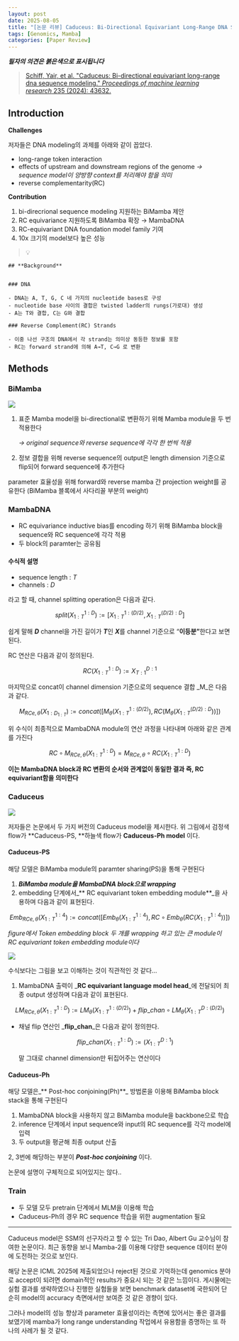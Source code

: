```yaml
---
layout: post
date: 2025-08-05
title: "[논문 리뷰] Caduceus: Bi-Directional Equivariant Long-Range DNA Sequence Modeling"
tags: [Genomics, Mamba]
categories: [Paper Review]
---
```


<span class="notion-red">_**필자의 의견은 붉은색으로 표시됩니다**_</span>


> [Schiff, Yair, et al. "Caduceus: Bi-directional equivariant long-range dna sequence modeling." ](https://pmc.ncbi.nlm.nih.gov/articles/PMC12189541/)[_Proceedings of machine learning research_](https://pmc.ncbi.nlm.nih.gov/articles/PMC12189541/)[ 235 (2024): 43632.](https://pmc.ncbi.nlm.nih.gov/articles/PMC12189541/)



## Introduction


**Challenges**


저자들은 DNA modeling의 과제를 아래와 같이 꼽았다.

- long-range token interaction
- effects of upstream and downstream regions of the genome 
_→ sequence model이 양방향 context를 처리해야 함을 의미_
- reverse complementarity(RC)

**Contribution**

1. bi-direcrional sequence modeling 지원하는 BiMamba 제안
1. RC equivariance 지원하도록 BiMamba 확장 → MambaDNA
1. RC-equivariant DNA foundation model family 기여
1. 10x 크기의 model보다 높은 성능

> 💡 


	## **Background**


	### DNA

	- DNA는 A, T, G, C 네 가지의 nucleotide bases로 구성
	- nucleotide base 사이의 결합은 twisted ladder의 rungs(가로대) 생성
	- A는 T와 결합, C는 G와 결합

	### Reverse Complement(RC) Strands

	- 이중 나선 구조의 DNA에서 각 strand는 의미상 동등한 정보를 포함
	- RC는 forward strand에 의해 A→T, C→G 로 변환


## Methods



### BiMamba


![](https://prod-files-secure.s3.us-west-2.amazonaws.com/542b861c-36a8-4051-84e5-8804b6728dba/2c247d59-7815-4980-99f0-8f0d21f445a7/image.png?X-Amz-Algorithm=AWS4-HMAC-SHA256&X-Amz-Content-Sha256=UNSIGNED-PAYLOAD&X-Amz-Credential=ASIAZI2LB466Q2PI67OW%2F20250912%2Fus-west-2%2Fs3%2Faws4_request&X-Amz-Date=20250912T170107Z&X-Amz-Expires=3600&X-Amz-Security-Token=IQoJb3JpZ2luX2VjELj%2F%2F%2F%2F%2F%2F%2F%2F%2F%2FwEaCXVzLXdlc3QtMiJIMEYCIQDGQw4CCtz9FHsd2OmTQQlNz8R3P7JqpJ%2FjT%2BD0NwBN%2FwIhAOHtiwOiqv45ogoi4nIOuHLnII2W%2BXcZlZcdAFbxVeSWKv8DCDEQABoMNjM3NDIzMTgzODA1IgztFIohg9ENP%2F8%2F5Xcq3ANy1vMydj6wYZCvAroPY2%2FfBcUEpYCNZjs0XPQSFJIL6fFePWUmjAWA1%2FLq3tY5panvaiimHU0CPh1OiHkJjWEkuKNXQT7Q3p2Vk%2B7vrePO6gDEdu9wN7vXn12%2F0JLfOfV5GJILM3AvDCH%2BHlbJSyOnr1LadVkjqeVtphbzpPWbQU6VnGy3szW32A6LrT1fe4g37FvNW62s%2FQsuXo9MpWw2m8BXW34oQrpXE2QvuA9jHc8VgvUmm7Fhdsp7yBfV1jXKpuQltcGl0cKB6BhwsS2snff6x3y4KcRR5CLgpvUI0ixYtwxGUIcSVNCM33LNuLLrcoQuhRaAej6cQVVlVo50bCBfMHI3lpjUqI5n0wGRXI2Txpt6cR%2Bcd%2FH0ChUTRyli0yDLzw2lgkIL5eWtOBbgWBrRLrW3XUXJoPXHz1Gk6hv88I4o618SpGAWOMcHBdzQIJMA6j0R30t%2FIr0mPUogSn9qGTKdDm4jX8TNSIm58shIDKKEhO2YLNj2hojA2uActeoyuil7ahb8tcQiXlZIkPBrux1d19fGBpXA%2BJrs6awphMDPKMFCYaNLqdF2MA8SDbG357CYoxsh8kPI3g4lqjAAJHnbBCRYP6qKDWJ3gRDVt6S9xDqP8qUTiTDOh5HGBjqkARy3LHYwAEPD2bjHoBI8qrwF4dT8veiQzXjNaQZYtTh1JU7Tp%2BhOe7j1jnZkkKIC9CAygkqZSFg48YGCTPMRjVGpJQC%2Bpg9mvA4NIO3v3MMq%2BXJCuSjL89Dg1ZJDskNaSkWeK0UGhE%2B5BLwz9O7829MVCo17DmPi66ARmbW6tG6SgVd7uVor9sNwF8%2BAyq95x4WiWuob7p6jI43JcvD2u5wA1qSw&X-Amz-Signature=43c6b0b685adc71256ed2b25462c4f11989f37c844a714e3debca011dca14edd&X-Amz-SignedHeaders=host&x-amz-checksum-mode=ENABLED&x-id=GetObject)

1. 표준 Mamba model을 bi-directional로 변환하기 위해 Mamba module을 두 번 적용한다

	_→ original sequence와 reverse sequence에 각각 한 번씩 적용_

1. 정보 결합을 위해 reverse sequence의 output은 length dimension 기준으로 flip되어 forward sequence에 추가한다

parameter 효율성을 위해 forward와 reverse mamba 간 projection weight를 공유한다 (BiMamba 블록에서 사다리꼴 부분의 weight)



### MambaDNA

- RC equivariance inductive bias를 encoding 하기 위해 BiMamba block을 sequence와 RC sequence에 각각 적용
- 두 block의 paramter는 공유됨


#### 수식적 설명

- sequence length : _T_
- channels : _D_

라고 할 때,  channel splitting operation은 다음과 같다.


$$
split(X^{1:D}_{1:T}):=[X^{1:(D/2)}_{1:T},X^{(D/2):D}_{1:T}]
$$


<span class="notion-red">쉽게 말해 </span><span class="notion-red">_**D**_</span><span class="notion-red"> channel을 가진 길이가 </span><span class="notion-red">_**T**_</span><span class="notion-red">인 </span><span class="notion-red">_**X**_</span><span class="notion-red">를 channel 기준으로 “</span><span class="notion-red">**이등분”**</span><span class="notion-red">한다고 보면 된다.</span>


RC 연산은 다음과 같이 정의된다.


$$
RC(X^{1:D}_{1:T}):=X^{D:1}_{T:1}
$$


마지막으로 concat이 channel dimension 기준으로의 sequence 결합 _M_은 다음과 같다.


$$
M_{RCe,\theta}(X_{1:D_{1:T}}):=concat([M_{\theta}(X^{1:(D/2)}_{1:T}),RC(M_{\theta}(X^{(D/2):D}_{1:T}))])
$$


위 수식이 최종적으로 MambaDNA module의 연산 과정을 나타내며 아래와 같은 관계를 가진다


$$
RC\circ M_{RCe,\theta}(X^{1:D}_{1:T}) = M_{RCe,\theta} \circ RC(X^{1:D}_{1:T})
$$


**이는 MambaDNA block과 RC 변환의 순서와 관계없이 동일한 결과 즉, RC equivariant함을 의미한다**



### Caduceus


![](https://prod-files-secure.s3.us-west-2.amazonaws.com/542b861c-36a8-4051-84e5-8804b6728dba/f94a60d7-8145-473b-aef9-7c68d3ec604a/image.png?X-Amz-Algorithm=AWS4-HMAC-SHA256&X-Amz-Content-Sha256=UNSIGNED-PAYLOAD&X-Amz-Credential=ASIAZI2LB466Q2PI67OW%2F20250912%2Fus-west-2%2Fs3%2Faws4_request&X-Amz-Date=20250912T170107Z&X-Amz-Expires=3600&X-Amz-Security-Token=IQoJb3JpZ2luX2VjELj%2F%2F%2F%2F%2F%2F%2F%2F%2F%2FwEaCXVzLXdlc3QtMiJIMEYCIQDGQw4CCtz9FHsd2OmTQQlNz8R3P7JqpJ%2FjT%2BD0NwBN%2FwIhAOHtiwOiqv45ogoi4nIOuHLnII2W%2BXcZlZcdAFbxVeSWKv8DCDEQABoMNjM3NDIzMTgzODA1IgztFIohg9ENP%2F8%2F5Xcq3ANy1vMydj6wYZCvAroPY2%2FfBcUEpYCNZjs0XPQSFJIL6fFePWUmjAWA1%2FLq3tY5panvaiimHU0CPh1OiHkJjWEkuKNXQT7Q3p2Vk%2B7vrePO6gDEdu9wN7vXn12%2F0JLfOfV5GJILM3AvDCH%2BHlbJSyOnr1LadVkjqeVtphbzpPWbQU6VnGy3szW32A6LrT1fe4g37FvNW62s%2FQsuXo9MpWw2m8BXW34oQrpXE2QvuA9jHc8VgvUmm7Fhdsp7yBfV1jXKpuQltcGl0cKB6BhwsS2snff6x3y4KcRR5CLgpvUI0ixYtwxGUIcSVNCM33LNuLLrcoQuhRaAej6cQVVlVo50bCBfMHI3lpjUqI5n0wGRXI2Txpt6cR%2Bcd%2FH0ChUTRyli0yDLzw2lgkIL5eWtOBbgWBrRLrW3XUXJoPXHz1Gk6hv88I4o618SpGAWOMcHBdzQIJMA6j0R30t%2FIr0mPUogSn9qGTKdDm4jX8TNSIm58shIDKKEhO2YLNj2hojA2uActeoyuil7ahb8tcQiXlZIkPBrux1d19fGBpXA%2BJrs6awphMDPKMFCYaNLqdF2MA8SDbG357CYoxsh8kPI3g4lqjAAJHnbBCRYP6qKDWJ3gRDVt6S9xDqP8qUTiTDOh5HGBjqkARy3LHYwAEPD2bjHoBI8qrwF4dT8veiQzXjNaQZYtTh1JU7Tp%2BhOe7j1jnZkkKIC9CAygkqZSFg48YGCTPMRjVGpJQC%2Bpg9mvA4NIO3v3MMq%2BXJCuSjL89Dg1ZJDskNaSkWeK0UGhE%2B5BLwz9O7829MVCo17DmPi66ARmbW6tG6SgVd7uVor9sNwF8%2BAyq95x4WiWuob7p6jI43JcvD2u5wA1qSw&X-Amz-Signature=81c2df3a7ec0f8d392abcd18b473116034596a10a32ba5b64fe99106ca4201ac&X-Amz-SignedHeaders=host&x-amz-checksum-mode=ENABLED&x-id=GetObject)


저자들은 논문에서 두 가지 버전의 Caduceus model을 제시한다. 위 그림에서 검정색 flow가 **Caduceus-PS, **하늘색 flow가 **Caduceus-Ph model** 이다.



#### Caduceus-PS


해당 모델은 BiMamba module의 paramter sharing(PS)을 통해 구현된다

1. _**BiMamba module을 MambaDNA block으로 wrapping**_
1. embedding 단계에서_** RC equivariant token embedding module**_을 사용하며 다음과 같이 표현된다.

$$
Emb_{RCe,\theta}(X^{1:4}_{1:T}):=concat([Emb_{\theta}(X^{1:4}_{1:T}),RC \circ Emb_{\theta}(RC(X^{1:4}_{1:T}))])
$$


_figure에서 Token embedding block 두 개를 wrapping 하고 있는 큰 module이 RC equivariant token embedding module이다_


![](https://prod-files-secure.s3.us-west-2.amazonaws.com/542b861c-36a8-4051-84e5-8804b6728dba/b175e4da-71eb-4e91-8c23-a06dabe673c9/image.png?X-Amz-Algorithm=AWS4-HMAC-SHA256&X-Amz-Content-Sha256=UNSIGNED-PAYLOAD&X-Amz-Credential=ASIAZI2LB466Q2PI67OW%2F20250912%2Fus-west-2%2Fs3%2Faws4_request&X-Amz-Date=20250912T170107Z&X-Amz-Expires=3600&X-Amz-Security-Token=IQoJb3JpZ2luX2VjELj%2F%2F%2F%2F%2F%2F%2F%2F%2F%2FwEaCXVzLXdlc3QtMiJIMEYCIQDGQw4CCtz9FHsd2OmTQQlNz8R3P7JqpJ%2FjT%2BD0NwBN%2FwIhAOHtiwOiqv45ogoi4nIOuHLnII2W%2BXcZlZcdAFbxVeSWKv8DCDEQABoMNjM3NDIzMTgzODA1IgztFIohg9ENP%2F8%2F5Xcq3ANy1vMydj6wYZCvAroPY2%2FfBcUEpYCNZjs0XPQSFJIL6fFePWUmjAWA1%2FLq3tY5panvaiimHU0CPh1OiHkJjWEkuKNXQT7Q3p2Vk%2B7vrePO6gDEdu9wN7vXn12%2F0JLfOfV5GJILM3AvDCH%2BHlbJSyOnr1LadVkjqeVtphbzpPWbQU6VnGy3szW32A6LrT1fe4g37FvNW62s%2FQsuXo9MpWw2m8BXW34oQrpXE2QvuA9jHc8VgvUmm7Fhdsp7yBfV1jXKpuQltcGl0cKB6BhwsS2snff6x3y4KcRR5CLgpvUI0ixYtwxGUIcSVNCM33LNuLLrcoQuhRaAej6cQVVlVo50bCBfMHI3lpjUqI5n0wGRXI2Txpt6cR%2Bcd%2FH0ChUTRyli0yDLzw2lgkIL5eWtOBbgWBrRLrW3XUXJoPXHz1Gk6hv88I4o618SpGAWOMcHBdzQIJMA6j0R30t%2FIr0mPUogSn9qGTKdDm4jX8TNSIm58shIDKKEhO2YLNj2hojA2uActeoyuil7ahb8tcQiXlZIkPBrux1d19fGBpXA%2BJrs6awphMDPKMFCYaNLqdF2MA8SDbG357CYoxsh8kPI3g4lqjAAJHnbBCRYP6qKDWJ3gRDVt6S9xDqP8qUTiTDOh5HGBjqkARy3LHYwAEPD2bjHoBI8qrwF4dT8veiQzXjNaQZYtTh1JU7Tp%2BhOe7j1jnZkkKIC9CAygkqZSFg48YGCTPMRjVGpJQC%2Bpg9mvA4NIO3v3MMq%2BXJCuSjL89Dg1ZJDskNaSkWeK0UGhE%2B5BLwz9O7829MVCo17DmPi66ARmbW6tG6SgVd7uVor9sNwF8%2BAyq95x4WiWuob7p6jI43JcvD2u5wA1qSw&X-Amz-Signature=08e3fafa1c9f373e72f0258b7f57259b199b4953bcd3c71957c247642c3c9ece&X-Amz-SignedHeaders=host&x-amz-checksum-mode=ENABLED&x-id=GetObject)


<span class="notion-red">수식보다는 그림을 보고 이해하는 것이 직관적인 것 같다…</span>

1. MambaDNA 출력이 _**RC equivariant language model head**_에 전달되어 최종 output 생성하며 다음과 같이 표현된다.

$$
LM_{RCe,\theta}(X^{1:D}_{1:T}):= LM_{\theta}(X^{1:(D/2)}_{1:T})+flip\_chan\circ LM_{\theta}(X^{D:(D/2)}_{1:T})
$$

- 채널 flip 연산인 _**flip\_chan**_은 다음과 같이 정의한다.

	$$
	flip\_chan(X^{1:D}_{1:T}):=(X^{D:1}_{1:T})
	$$


	말 그대로 channel dimension만 뒤집어주는 연산이다



#### Caduceus-Ph


해당 모델은_** Post-hoc conjoining(Ph)**_ 방법론을 이용해 BiMamba block stack을 통해 구현된다

1. MambaDNA block을 사용하지 않고 BiMamba module을 backbone으로 학습
1. inference 단계에서 input sequence와 input의 RC sequence를 각각 model에 입력
1. 두 output을 평균해 최종 output 산출

2, 3번에 해당하는 부분이 _**Post-hoc conjoining**_ 이다.


<span class="notion-red">논문에 설명이 구체적으로 되어있지는 않다..</span>



### Train

- 두 모델 모두 pretrain 단계에서 MLM을 이용해 학습
- Caduceus-Ph의 경우 RC sequence 학습을 위한 augmentation 필요

---


<span class="notion-red">Caduceus model은 SSM의 선구자라고 할 수 있는 Tri Dao, Albert Gu 교수님이 참여한 논문이다. 최근 동향을 보니 Mamba-2를 이용해 다양한 sequence 데이터 분야에 도전하는 것으로 보인다.</span>


<span class="notion-red">해당 논문은 ICML 2025에 제출되었으나 reject된 것으로 기억하는데 genomics 분야로 accept이 되려면 domain적인 results가 중요시 되는 것 같은 느낌이다. 게시물에는 실험 결과를 생략하였으나 진행한 실험들을 보면 benchmark dataset에 국한되어 단순히 model의 accuracy 측면에서만 보여준 것 같은 경향이 있다.</span>


<span class="notion-red">그러나 model의 성능 향상과 parameter 효율성이라는 측면에 있어서는 좋은 결과를 보였기에 mamba가 long range understanding 작업에서 유용함을 증명하는 또 하나의 사례가 될 것 같다.</span>


